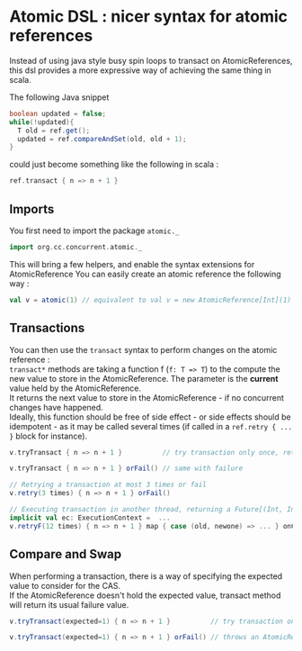 # Atomic DSL : nicer syntax for atomic references

Instead of using java style busy spin loops to transact on AtomicReferences, 
this dsl provides a more expressive way of achieving the same thing in scala.

The following Java snippet
```java
boolean updated = false;
while(!updated){
  T old = ref.get();
  updated = ref.compareAndSet(old, old + 1);
}
```

could just become something like the following in scala :

```scala
ref.transact { n => n + 1 }
```


## Imports
You first need to import the package `atomic._`
```scala
import org.cc.concurrent.atomic._
```

This will bring a few helpers, and enable the syntax extensions for AtomicReference
You can easily create an atomic reference the following way :
```scala
val v = atomic(1) // equivalent to val v = new AtomicReference[Int](1)
```

## Transactions
You can then use the `transact` syntax to perform changes on the atomic reference :
<br>
`transact*` methods are taking a function f (`f: T => T`) to the compute the new value to store in the AtomicReference. 
The parameter is the **current** value held by the AtomicReference.
<br> 
It returns the next value to store in the AtomicReference - if no concurrent changes have happened.
<br>
Ideally, this function should be free of side effect - or side effects should be idempotent - 
as it may be called several times (if called in a `ref.retry { ... }` block for instance).


```scala
v.tryTransact { n => n + 1 }          // try transaction only once, returns (Some(1 -> 2)) - or None if transaction failed

v.tryTransact { n => n + 1 } orFail() // same with failure

// Retrying a transaction at most 3 times or fail
v.retry(3 times) { n => n + 1 } orFail()

// Executing transaction in another thread, returning a Future[(Int, Int)]
implicit val ec: ExecutionContext =  ...
v.retryF(12 times) { n => n + 1 } map { case (old, newone) => ... } onComplete { ... }
```


## Compare and Swap

When performing a transaction, there is a way of specifying the expected value to consider for the CAS.<br>
If the AtomicReference doesn't hold the expected value, transact method will return its usual failure value.

```scala
v.tryTransact(expected=1) { n => n + 1 }          // try transaction only once. Succeed if the Atomicreference is holding teh expected value

v.tryTransact(expected=1) { n => n + 1 } orFail() // throws an AtomicRefTransactionException
```